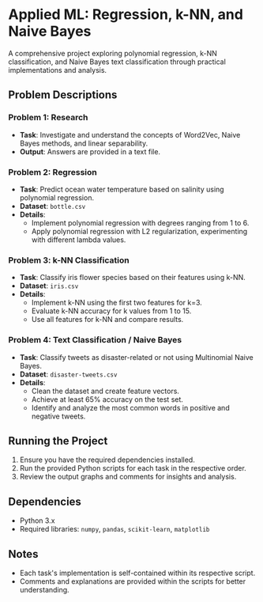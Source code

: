 # Applied ML: Regression, k-NN, and Naive Bayes

A comprehensive project exploring polynomial regression, k-NN classification, and Naive Bayes text classification through practical implementations and analysis.

## Problem Descriptions

### Problem 1: Research
- **Task**: Investigate and understand the concepts of Word2Vec, Naive Bayes methods, and linear separability.
- **Output**: Answers are provided in a text file.

### Problem 2: Regression
- **Task**: Predict ocean water temperature based on salinity using polynomial regression.
- **Dataset**: `bottle.csv`
- **Details**:
  - Implement polynomial regression with degrees ranging from 1 to 6.
  - Apply polynomial regression with L2 regularization, experimenting with different lambda values.

### Problem 3: k-NN Classification
- **Task**: Classify iris flower species based on their features using k-NN.
- **Dataset**: `iris.csv`
- **Details**:
  - Implement k-NN using the first two features for k=3.
  - Evaluate k-NN accuracy for k values from 1 to 15.
  - Use all features for k-NN and compare results.

### Problem 4: Text Classification / Naive Bayes
- **Task**: Classify tweets as disaster-related or not using Multinomial Naive Bayes.
- **Dataset**: `disaster-tweets.csv`
- **Details**:
  - Clean the dataset and create feature vectors.
  - Achieve at least 65% accuracy on the test set.
  - Identify and analyze the most common words in positive and negative tweets.

## Running the Project
1. Ensure you have the required dependencies installed.
2. Run the provided Python scripts for each task in the respective order.
3. Review the output graphs and comments for insights and analysis.

## Dependencies
- Python 3.x
- Required libraries: `numpy`, `pandas`, `scikit-learn`, `matplotlib`

## Notes
- Each task's implementation is self-contained within its respective script.
- Comments and explanations are provided within the scripts for better understanding.
